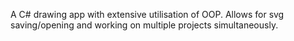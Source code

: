 A C# drawing app with extensive utilisation of OOP. Allows for svg saving/opening and working on multiple projects simultaneously.
